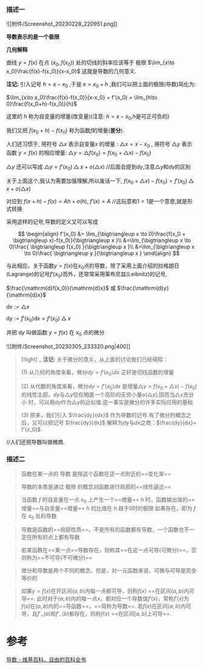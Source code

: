 

### 描述一

![[附件/Screenshot_20230228_220951.png]]


**导数表示的是一个极限**

**几何解释**

曲线 $y=f(x)$ 在点 $(x_0,f(x_0))$ 处的切线的斜率应该等于 极限 $\lim_{x\to x_0}\frac{f(x)-f(x_0)}{x-x_0}$ 这就是导数的几何意义.

**注记:** 引入记号 $h=x-x_0$ ,于是 $x=x_0+h$ ,我们可以把上面的极限(导数)简化为:

 $\lim_{x\to x_0}\frac{f(x)-f(x_0)}{x-x_0} = f'(x_0) = \lim_{h\to 0}\frac{f(x_0+h)-f(x_0)}{h}$

这里的 $h$ 称为自变量的增量(改变量)(注意: $h=x-x_0$,$h$是可正可负的)

我们又把 $f(x_0+h)-f(x_0)$ 称为函数$f$的增量(**差分**).

人们还习惯于,
用符号 $\bigtriangleup x$ 表示自变量$x$ 的增量 : $\bigtriangleup x=x-x_0$ ,
用符号 $\bigtriangleup y$ 表示函数 $y=f(x)$ 的相应增量: $\bigtriangleup y = \bigtriangleup f(x_0) = f(x_0 + \bigtriangleup x)-f(x_0)$

$\bigtriangleup y$ 还可以写成 $\bigtriangleup y = f'(x_0)\bigtriangleup x + o(\bigtriangleup x)$  //后面会提到$dy$,注意$\bigtriangleup y$和$dy$的区别

关于上面这个,我认为需要加强理解,所以废话一下,
 $f(x_0 +\bigtriangleup x) - f(x_0) = f'(x_0)\bigtriangleup x+o(\bigtriangleup x)$

对应到 $f(x+h)-f(x)=Ah+o(h),$ $f'(x)=A$ //这玩意和$1=1$是一个意思,就是形式转换

采用这样的记号,导数的定义又可以写成

$$
\begin{align}
f'(x_0) &= \lim_{\bigtriangleup x \to 0}\frac{f(x_0 + \bigtriangleup x)-f(x_0)}{\bigtriangleup x }\\
&=\lim_{\bigtriangleup x \to 0}\frac{ \bigtriangleup f(x_0) }{\bigtriangleup x }\\
&=\lim_{\bigtriangleup x \to 0}\frac{ \bigtriangleup y }{\bigtriangleup x }
\end{align}
$$

与此相应，关于函数$y=f(x)$在$x_0$点的导数，除了采用上面介绍的拉格朗日(Lagrange)的记号$f'(x_0)$而外，还常常采用莱布尼兹(Leibnitz)的记号,

$\frac{\mathrm{d}f(x_0)}{\mathrm{d}x}$ 或 $\frac{\mathrm{d}y}{\mathrm{d}x}$

$\mathrm{d}x := \bigtriangleup x$

$\mathrm{d}y := f'(x_0)\mathrm{d}x = f'(x_0)\bigtriangleup x$

并把 $\mathrm{d}y$ 叫做函数 $y=f(x)$ 在 $x_0$ 点的微分


![[附件/Screenshot_20230305_233320.png|400]]

> [!light] _
> **注记:** 关于微分的意义，从上面的讨论我们已经得知：
> 
> (1) 从几何的角度来看，微分$dy=f'(x_0)dx$ 正好是切线函数的增量
> 
> (2) 从代数的角度来看，微分$dy=f'(x_0)dx$ 是增量$△y=f(x_0+△x)-f(x_0)$的线性主部，$dy$与$△y$仅仅相差一个高阶的无穷小量$o(△x)$,因而当$△x$充分小 时，可以用$dy$作为$△y$的近似值.这一事实是微分的许多实际应用的基础
> 
> (3) 原来，我们引入 $\frac{dy}{dx}$ 作为导数的记号.有了微分的概念之后，又可以把记号 $\frac{dy}{dx}$ 解释为$dy$与$dx$之商：$\frac{dy}{dx}= f'(x_0)$

//人们还把导数叫做微商.


### 描述二
> 函数在某一点的 导数 是指这个函数在这一点附近的==变化率==

> 导数的本质是通过 极限 的概念对函数进行局部的==线性逼近==

> 当函数 $f$ 的自变量在一点  $x_{0}$ 上产生一个==增量==  $h$ 时，函数输出值的==增量==与自变量==增量== $h$ 的比值在  $h$ 趋于$0$时的极限 如果存在，即为 $f$ 在 $x_{0}$ 处的导数

> 导数是函数的==局部性质==。不是所有的函数都有导数，一个函数也不一定在所有的点上都有导数

> 若某函数在==某一点==导数存在，则称其==在这一点可导(可微分)==，否则称为==不可导(不可微分)==

> 微分和导数是两个不同的概念。但是，对一元函数来说，可微与可导是完全等价的

> 如果$y=f(x)$在开区间$(a,b)$内每一点都可导，则称$f(x)$ ==在区间$(a,b)$内可导==. 此时对于$(a,b)$内的每一点$x$，都对应一个导数值$f'(x)$，常称$f'(x)$为$f(x)$在$(a,b)$内的==导函数==，==简称为导数==.
> 若$f(x)$在区间$(a,b)$内可导，且$f'_+(a)$和$f'_-(b)$都存在，则称$f(x)$ ==在区间$[a,b]$上可导==.

# 参考
[导数 - 维基百科，自由的百科全书](https://zh.wikipedia.org/zh-cn/%E5%AF%BC%E6%95%B0)
